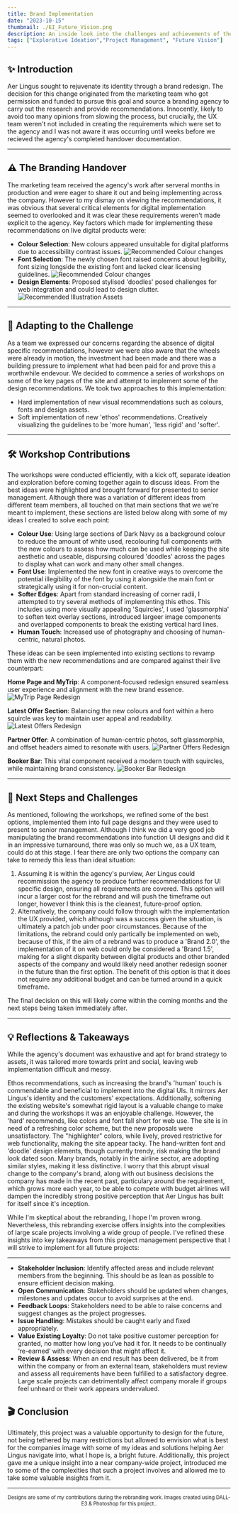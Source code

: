 ```yaml
---
title: Brand Implementation
date: "2023-10-15"
thumbnail: ./EI_Future_Vision.png
description: An inside look into the challenges and achievements of the UX team during the Aer Lingus brand redesign.
tags: ["Explorative Ideation","Project Management", "Future Vision"]
---
```


## ✨ **Introduction**

Aer Lingus sought to rejuvenate its identity through a brand redesign. The decision for this change originated from the marketing team who got permission and funded to pursue this goal and source a branding agency to carry out the research and provide recommendations. Innocently, likely to avoid too many opinions from slowing the process, but crucially, the UX team weren't not included in creating the requirements which were set to the agency and I was not aware it was occurring until weeks before we recieved the agency's completed handover documentation.

<hr />

## ⚠️ **The Branding Handover**

The marketing team received the agency's work after serveral months in production and were eager to share it out and being implementing across the company. However to my dismay on viewing the recommendations, it was obvious that several critical elements for digital implementation seemed to overlooked and it was clear these requirements weren't made explicit to the agency. Key factors which made for implementing these recommendations on live digital products were: 
- **Colour Selection**: New colours appeared unsuitable for digital platforms due to accessibility contrast issues.
![Recommended Colour changes](./brand_colours.png "")
- **Font Selection**: The newly chosen font raised concerns about legibility, font sizing longside the existing font and lacked clear licensing guidelines.
![Recommended Colour changes](./brand_font.png "")
- **Design Elements**: Proposed stylised 'doodles' posed challenges for web integration and could lead to design clutter.
![Recommended Illustration Assets](./brand_lines.png "")

<hr />

## 🚀 **Adapting to the Challenge**

As a team we expressed our concerns regarding the absence of digital specific recommendations, however we were also aware that the wheels were already in motion, the investment had been made and there was a building pressure to implement what had been paid for and prove this a worthwhile endevour. We decided to commence a series of workshops on some of the key pages of the site and attempt to implement some of the design recommendations. We took two approaches to this implementation:
- Hard implementation of new visual recommendations such as colours, fonts and design assets.
- Soft implementation of new 'ethos' recommendations. Creatively visualizing the guidelines to be 'more human', 'less rigid' and 'softer'.

<hr />

## 🛠️ **Workshop Contributions**

The workshops were conducted efficiently, with a kick off, separate ideation and exploration before coming together again to discuss ideas. From the best ideas were highlighted and brought forward for presented to senior management. Although there was a variation of different ideas from different team members, all touched on that main sections that we we're meant to implement, these sections are listed below along with some of my ideas I created to solve each point:

- **Colour Use**: Using large sections of Dark Navy as a background colour to reduce the amount of white used, recolouring full components with the new colours to assess how much can be used while keeping the site aesthetic and useable, dispursing coloured 'doodles' across the pages to display what can work and many other small changes. 
- **Font Use**: Implemented the new font in creative ways to overcome the potential illegibility of the font by using it alongside the main font or strategically using it for non-crucial content.
- **Softer Edges**: Apart from standard increasing of corner radii, I attempted to try several methods of implementing this ethos. This includes using more visually appealing 'Squircles', I used 'glassmorphia' to soften text overlay sections, introduced largeer image components and overlapped components to break the existing vertical hard lines.
- **Human Touch**: Increased use of photography and choosing of human-centric, natural photos.

These ideas can be seen implemented into existing sections to revamp them with the new recommendations and are compared against their live counterpart:

**Home Page and MyTrip**:
A component-focused redesign ensured seamless user experience and alignment with the new brand essence.
![MyTrip Page Redesign](./brand_mytrip.png "")

**Latest Offer Section**:
Balancing the new colours and font within a hero squircle was key to maintain user appeal and readability.
![Latest Offers Redesign](./brand_latest.png "")

**Partner Offer**:
A combination of human-centric photos, soft glassmorphia, and offset headers aimed to resonate with users.
![Partner Offers Redesign](./brand_partners.png "")

**Booker Bar**:
This vital component received a modern touch with squircles, while maintaining brand consistency.
![Booker Bar Redesign](./brand_booker.png "")

<hr />

## 🧭 **Next Steps and Challenges**

As mentioned, following the workshops, we refined some of the best options, implemented them into full page designs and they were used to present to senior management. Although I think we did a very good job manipulating the brand recommendations into function UI designs and did it in an impressive turnaround, there was only so much we, as a UX team, could do at this stage. I fear there are only two options the company can take to remedy this less than ideal situation:

1. Assuming it is within the agency's purview, Aer Lingus could recommission the agency to produce further recommendations for UI specific design, ensuring all requirements are covered. This option will incur a larger cost for the rebrand and will push the timeframe out longer, however I think this is the cleanest, future-proof option.   
2. Alternatively, the company could follow through with the implementation the UX provided, which although was a success given the situation, is ultimately a patch job under poor circumstances. Because of the limitations, the rebrand could only partically be implemented on web, because of this, if the aim of a rebrand was to produce a 'Brand 2.0', the implementation of it on web could only be considered a 'Brand 1.5', making for a slight disparity between digital products and other branded aspects of the company and would likely need another redesign sooner in the future than the first option. The benefit of this option is that it does not require any additional budget and can be turned around in a quick timeframe.

The final decision on this will likely come within the coming months and the next steps being taken immediately after.

<hr />

## 💡 **Reflections & Takeaways**

While the agency's document was exhaustive and apt for brand strategy to assets, it was tailored more towards print and social, leaving web implementation difficult and messy.

Ethos recommendations, such as increasing the brand's 'human' touch is commendable and beneficial to implement into the digital UIs. It mirrors Aer Lingus's identity and the customers' expectations. Additionally, softening the existing website's somewhat rigid layout is a valuable change to make and during the workshops it was an enjoyable challenge. However, the 'hard' recommends, like colors and font fall short for web use. The site is in need of a refreshing color scheme, but the new proposals were unsatisfactory. The "highlighter" colors, while lively, proved restrictive for web functionality, making the site appear tacky. The hand-written font and 'doodle' design elements, though currently trendy, risk making the brand look dated soon. Many brands, notably in the airline sector, are adopting similar styles, making it less distinctive. I worry that this abrupt visual change to the company's brand, along with out business decisions the company has made in the recent past, particulary around the requirement, which grows more each year, to be able to compete with budget airlines will dampen the incredibly strong positive perception that Aer Lingus has built for itself since it's inception.

While I'm skeptical about the rebranding, I hope I'm proven wrong. Nevertheless, this rebranding exercise offers insights into the complexities of large scale projects involving a wide group of people. I've refined these insights into key takeaways from this project management perspective that I will strive to implement for all future projects:

<hr />

- **Stakeholder Inclusion**:  Identify affected areas and include relevant members from the beginning. This should be as lean as possible to ensure efficient decision making.
- **Open Communication**: Stakeholders should be updated when changes, milestones and updates occur to avoid surprises at the end.
- **Feedback Loops**: Stakeholders need to be able to raise concerns and suggest changes as the project progresses.
- **Issue Handling**: Mistakes should be caught early and fixed appropriately.
- **Value Existing Loyalty**: Do not take positive customer perception for granted, no matter how long you’ve had it for. It needs to be continually ‘re-earned’ with every decision that might affect it.
- **Review & Assess**: When an end result has been delivered, be it from within the company or from an external team, stakeholders must review and assess all requirements have been fulfilled to a satisfactory degree. Large scale projects can detrimentally affect company morale if groups feel unheard or their work appears undervalued.

## 🎬 **Conclusion**

Ultimately, this project was a valuable opportunity to design for the future, not being tethered by many restrictions but allowed to envision what is best for the companies image with some of my ideas and solutions helping Aer Lingus navigate into, what I hope is, a bright future. Additionally, this project gave me a unique insight into a near company-wide project, introduced me to some of the complexities that such a project involves and allowed me to take some valuable insights from it.

<hr />

<div style="text-align: center; font-size: 0.8em;">Designs are some of my contributions during the rebranding work. Images created using DALL-E3 & Photoshop for this project..</div>
